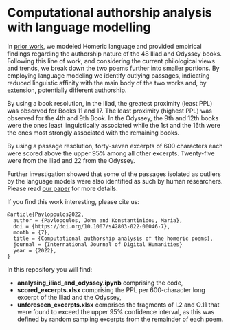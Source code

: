 # Computational authorship analysis with language modelling

In [prior work](https://dl.acm.org/doi/10.1145/3526242.3526256), we modeled Homeric language and provided empirical findings regarding the authorship nature of the 48 Iliad and Odyssey books. Following this line of work, and considering the current philological views and trends, we break down the two poems further into smaller portions. By employing language modeling we identify outlying passages, indicating reduced linguistic affinity with the main body of the two works and, by extension, potentially different authorship. 

By using a book resolution, in the Iliad, the greatest proximity (least PPL) was observed for Books 11 and 17. The least proximity (highest PPL) was observed for the 4th and 9th Book. In the Odyssey, the 9th and 12th books were the ones least linguistically associated while the 1st and the 16th were the ones most strongly associated with the remaining books.

By using a passage resolution, forty-seven excerpts of 600 characters each were scored above the upper 95% among all other excerpts. Twenty-five were from the Iliad and 22 from the Odyssey.

Further investigation showed that some of the passages isolated as outliers by the language models were also identified as such by human researchers. Please read [our paper](https://t.co/OrU2VI9gzg) for more details.

If you find this work interesting, please cite us:
```
@article{Pavlopoulos2022,
  author = {Pavlopoulos, John and Konstantinidou, Maria},
  doi = {https://doi.org/10.1007/s42803-022-00046-7},
  month = {7},
  title = {Computational authorship analysis of the homeric poems},
  journal = {International Journal of Digital Humanities}
  year = {2022},
}
```

In this repository you will find:
* __analysing_iliad_and_odyssey.ipynb__ comprising the code,
* __scored_excerpts.xlsx__ comprising the PPL per 600-character long excerpt of the Iliad and the Odyssey,
* __unforeseen_excerpts.xlsx__ comprises the fragments of I.2 and O.11 that were found to exceed the upper 95% confidence interval, as this was defined by random sampling excerpts from the remainder of each poem.
